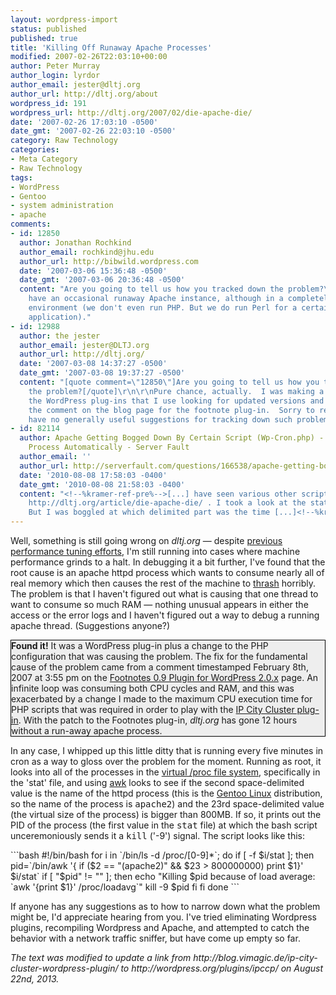 ```yaml
---
layout: wordpress-import
status: published
published: true
title: 'Killing Off Runaway Apache Processes'
modified: 2007-02-26T22:03:10+00:00
author: Peter Murray
author_login: lyrdor
author_email: jester@dltj.org
author_url: http://dltj.org/about
wordpress_id: 191
wordpress_url: http://dltj.org/2007/02/die-apache-die/
date: '2007-02-26 17:03:10 -0500'
date_gmt: '2007-02-26 22:03:10 -0500'
category: Raw Technology
categories:
- Meta Category
- Raw Technology
tags:
- WordPress
- Gentoo
- system administration
- apache
comments:
- id: 12850
  author: Jonathan Rochkind
  author_email: rochkind@jhu.edu
  author_url: http://bibwild.wordpress.com
  date: '2007-03-06 15:36:48 -0500'
  date_gmt: '2007-03-06 20:36:48 -0500'
  content: "Are you going to tell us how you tracked down the problem?\r\n\r\nI too
    have an occasional runaway Apache instance, although in a completely different
    environment (we don't even run PHP. But we do run Perl for a certain vendor's
    application)."
- id: 12988
  author: the jester
  author_email: jester@DLTJ.org
  author_url: http://dltj.org/
  date: '2007-03-08 14:37:27 -0500'
  date_gmt: '2007-03-08 19:37:27 -0500'
  content: "[quote comment=\"12850\"]Are you going to tell us how you tracked down
    the problem?[/quote]\r\n\r\nPure chance, actually.  I was making a run through
    the WordPress plug-ins that I use looking for updated versions and I ran across
    the comment on the blog page for the footnote plug-in.  Sorry to report that I
    have no generally useful suggestions for tracking down such problems."
- id: 82114
  author: Apache Getting Bogged Down By Certain Script (Wp-Cron.php) - How To Kill
    Process Automatically - Server Fault
  author_email: ''
  author_url: http://serverfault.com/questions/166538/apache-getting-bogged-down-by-certain-script-wp-cron-php-how-to-kill-process
  date: '2010-08-08 17:58:03 -0400'
  date_gmt: '2010-08-08 21:58:03 -0400'
  content: "<!--%kramer-ref-pre%-->[...] have seen various other scripts such as :
    http://dltj.org/article/die-apache-die/ . I took a look at the stat of /proc.
    But I was boggled at which delimited part was the time [...]<!--%kramer-ref-post%-->"
---
```

<p>Well, something is still going wrong on <i>dltj.org</i> &mdash; despite <a href="/article/wordpress-mysql-tuning/">previous performance tuning efforts</a>, I'm still running into cases where machine performance grinds to a halt.  In debugging it a bit further, I've found that the root cause is an apache httpd process which wants to consume nearly all of real memory which then causes the rest of the machine to <a href="http://en.wikipedia.org/wiki/Thrash_%28computer_science%29" title="Wikipedia: Thrash">thrash</a> horribly.  The problem is that I haven't figured out what is causing that one thread to want to consume so much RAM &mdash; nothing unusual appears in either the access or the error logs and I haven't figured out a way to debug a running apache thread.  (Suggestions anyone?)</p>
<div style="border: 1px solid black; color black; background: #EEE">
<strong>Found it!</strong>  It was a WordPress plug-in plus a change to the PHP configuration that was causing the problem.  The fix for the fundamental cause of the problem came from a comment timestamped February 8th, 2007 at 3:55 pm on the <a href="http://www.elvery.net/drzax/2006/02/10/footnotes-0-9-plugin-for-wordpress-2-0-x/" title="http://www.elvery.net/drzax/2006/02/10/footnotes-0-9-plugin-for-wordpress-2-0-x/">Footnotes 0.9 Plugin for WordPress 2.0.x</a> page.  An infinite loop was consuming both CPU cycles and RAM, and this was exacerbated by a change I made to the maximum CPU execution time for PHP scripts that was required in order to play with the <a href="http://wordpress.org/plugins/ipccp/" title="WordPress &rsaquo; Error">IP City Cluster plug-in</a>.  With the patch to the Footnotes plug-in, <i>dltj.org</i> has gone 12 hours without a run-away apache process.
</div>
<p>In any case, I whipped up this little ditty that is running every five minutes in cron as a way to gloss over the problem for the moment.  Running as root, it looks into all of the processes in the <a href="http://en.wikipedia.org/wiki/Procfs" title="Wikipedia: procfs">virtual /proc file system</a>, specifically in the 'stat' file, and using <a href="http://en.wikipedia.org/wiki/AWK_%28programming_language%29" title="Wikipedia: AWK">awk</a> looks to see if the second space-delimited value is the name of the httpd process (this is the <a href="http://www.gentoo.org/" title="Gentoo Linux -- Gentoo Linux News">Gentoo Linux</a> distribution, so the name of the process is <tt>apache2</tt>) and the 23rd space-delimited value (the virtual size of the process) is bigger than 800MB.  If so, it prints out the PID of the process (the first value in the <tt>stat</tt> file) at which the bash script unceremoniously sends it a <tt>kill</tt> ('-9') signal.  The script looks like this:</p>
```bash
#!/bin/bash
for i in `/bin/ls -d /proc/[0-9]*`; do
        if [ -f $i/stat ]; then
                pid=`/bin/awk '{ if ($2 == "(apache2)" &amp;&amp; $23 > 800000000) print $1}' $i/stat`
                if [ "$pid" != "" ]; then
                        echo "Killing $pid because of load average: `awk '{print $1}' /proc/loadavg`"
                        kill -9 $pid
                fi
        fi
done
```
<p>If anyone has any suggestions as to how to narrow down what the problem might be, I'd appreciate hearing from you.  I've tried eliminating Wordpress plugins, recompiling Wordpress and Apache, and attempted to catch the behavior with a network traffic sniffer, but have come up empty so far.
<p style="padding:0;margin:0;font-style:italic;">The text was modified to update a link from http://blog.vimagic.de/ip-city-cluster-wordpress-plugin/ to http://wordpress.org/plugins/ipccp/ on August 22nd, 2013.</p>
